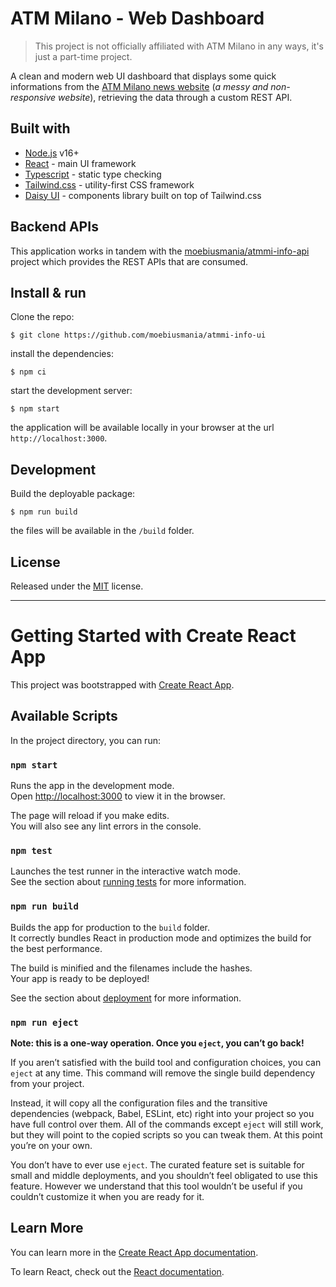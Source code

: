 # ATM Milano - Web Dashboard

> This project is not officially affiliated with ATM Milano in any ways, it's just a part-time project.

A clean and modern web UI dashboard that displays some quick informations from the [ATM Milano news website](https://www.atm.it/it/AtmNews/Pagine/default.aspx) (*a messy and non-responsive website*), retrieving the data through a custom REST API.

<!-- **Live at:** [https://atmmi-info.appspot.com/](https://atmmi-info.appspot.com/) -->

## Built with
* [Node.js](https://nodejs.org/) v16+
* [React](https://reactjs.org/) - main UI framework
* [Typescript](https://www.typescriptlang.org/) - static type checking
* [Tailwind.css](https://tailwindcss.com/) - utility-first CSS framework
* [Daisy UI](https://daisyui.com/) -  components library built on top of Tailwind.css

## Backend APIs
This application works in tandem with the [moebiusmania/atmmi-info-api](https://github.com/moebiusmania/atmmi-info-api) project which provides the REST APIs that are consumed.

## Install & run
Clone the repo:
```
$ git clone https://github.com/moebiusmania/atmmi-info-ui
```

install the dependencies:
```
$ npm ci
```

start the development server:
```
$ npm start
```

the application will be available locally in your browser at the url `http://localhost:3000`.

## Development
Build the deployable package:
```
$ npm run build
```

the files will be available in the `/build` folder.

## License
Released under the [MIT](LICENSE) license.

---

# Getting Started with Create React App

This project was bootstrapped with [Create React App](https://github.com/facebook/create-react-app).

## Available Scripts

In the project directory, you can run:

### `npm start`

Runs the app in the development mode.\
Open [http://localhost:3000](http://localhost:3000) to view it in the browser.

The page will reload if you make edits.\
You will also see any lint errors in the console.

### `npm test`

Launches the test runner in the interactive watch mode.\
See the section about [running tests](https://facebook.github.io/create-react-app/docs/running-tests) for more information.

### `npm run build`

Builds the app for production to the `build` folder.\
It correctly bundles React in production mode and optimizes the build for the best performance.

The build is minified and the filenames include the hashes.\
Your app is ready to be deployed!

See the section about [deployment](https://facebook.github.io/create-react-app/docs/deployment) for more information.

### `npm run eject`

**Note: this is a one-way operation. Once you `eject`, you can’t go back!**

If you aren’t satisfied with the build tool and configuration choices, you can `eject` at any time. This command will remove the single build dependency from your project.

Instead, it will copy all the configuration files and the transitive dependencies (webpack, Babel, ESLint, etc) right into your project so you have full control over them. All of the commands except `eject` will still work, but they will point to the copied scripts so you can tweak them. At this point you’re on your own.

You don’t have to ever use `eject`. The curated feature set is suitable for small and middle deployments, and you shouldn’t feel obligated to use this feature. However we understand that this tool wouldn’t be useful if you couldn’t customize it when you are ready for it.

## Learn More

You can learn more in the [Create React App documentation](https://facebook.github.io/create-react-app/docs/getting-started).

To learn React, check out the [React documentation](https://reactjs.org/).
